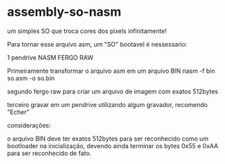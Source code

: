 # assembly-so-nasm
um simples SO que troca cores dos pixels infinitamente!

Para tornar esse arquivo asm, um "SO" bootavel é nessessario:

1 pendrive
NASM
FERGO RAW

Primeiramente transformar o arquivo asm em um arquivo BIN
nasm -f bin so.asm -o so.bin

segundo
fergo raw para criar um arquivo de imagem com exatos 512bytes

terceiro
gravar em um pendrive utilizando algum gravador, recomendo "Echer"

considerações:

o arquivo BIN deve ter exatos 512bytes para ser reconhecido como um bootloader na inicialização, devendo ainda terminar os bytes 0x55 e 0xAA
para ser reconhecido de fato.
